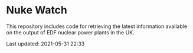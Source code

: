 # Nuke Watch

This repository includes code for retrieving the latest information available on the output of EDF nuclear power plants in the UK.

Last updated: 2021-05-31 22:33